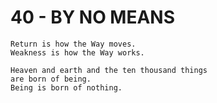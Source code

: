# 40 - BY NO MEANS


```
Return is how the Way moves.  
Weakness is how the Way works.  

Heaven and earth and the ten thousand things  
are born of being.  
Being is born of nothing.  
```

